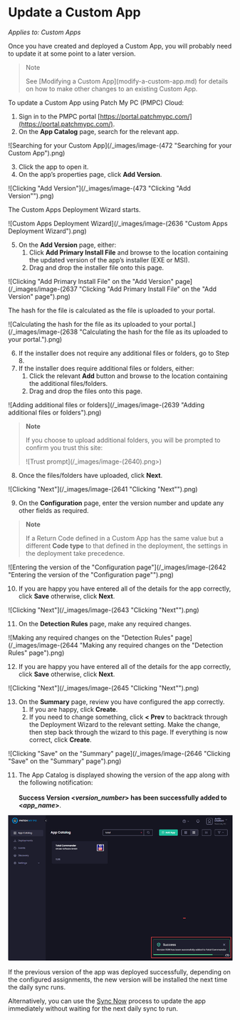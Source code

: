 # Update a Custom App

_Applies to: Custom Apps_

Once you have created and deployed a Custom App, you will probably need to update it at some point to a later version.

> Note
>
> See \[Modifying a Custom App]\(modify-a-custom-app.md) for details on how to make other changes to an existing Custom App.

To update a Custom App using Patch My PC (PMPC) Cloud:

1. Sign in to the PMPC portal [https://portal.patchmypc.com/](https://portal.patchmypc.com/).
2. On the **App Catalog** page, search for the relevant app.

![Searching for your Custom App](/_images/image-(472 "Searching for your Custom App").png)

3. Click the app to open it.
4. On the app’s properties page, click **Add Version**.

![Clicking "Add Version"](/_images/image-(473 "Clicking \"Add Version\"").png)

The Custom Apps Deployment Wizard starts.

![Custom Apps Deployment Wizard](/_images/image-(2636 "Custom Apps Deployment Wizard").png)

5. On the **Add Version** page, either:
   1. Click **Add Primary Install File** and browse to the location containing the updated version of the app’s installer (EXE or MSI).
   2. Drag and drop the installer file onto this page.

![Clicking "Add Primary Install File" on the "Add Version" page](/_images/image-(2637 "Clicking \"Add Primary Install File\" on the \"Add Version\" page").png)

The hash for the file is calculated as the file is uploaded to your portal.

![Calculating the hash for the file as its uploaded to your portal.](/_images/image-(2638 "Calculating the hash for the file as its uploaded to your portal.").png)

6. If the installer does not require any additional files or folders, go to Step 8.
7. If the installer does require additional files or folders, either:
   1. Click the relevant **Add** button and browse to the location containing the additional files/folders.
   2. Drag and drop the files onto this page.

![Adding additional files or folders](/_images/image-(2639 "Adding additional files or folders").png)

> **Note**
>
> If you choose to upload additional folders, you will be prompted to confirm you trust this site:
>
> !\[Trust prompt]\(/\_images/image-(2640).png>)

8. Once the files/folders have uploaded, click **Next**.

![Clicking "Next"](/_images/image-(2641 "Clicking \"Next\"").png)

9. On the **Configuration** page, enter the version number and update any other fields as required.

> **Note**
>
> If a Return Code defined in a Custom App has the same value but a different **Code type** to that defined in the deployment, the settings in the deployment take precedence.

![Entering the version of the "Configuration page"](/_images/image-(2642 "Entering the version of the \"Configuration page\"").png)

10. If you are happy you have entered all of the details for the app correctly, click **Save** otherwise, click **Next**.

![Clicking "Next"](/_images/image-(2643 "Clicking \"Next\"").png)

11. On the **Detection Rules** page, make any required changes.

![Making any required changes on the "Detection Rules" page](/_images/image-(2644 "Making any required changes on the \"Detection Rules\" page").png)

12. If you are happy you have entered all of the details for the app correctly, click **Save** otherwise, click **Next**.

![Clicking "Next"](/_images/image-(2645 "Clicking \"Next\"").png)

13. On the **Summary** page, review you have configured the app correctly.
    1. If you are happy, click **Create**.
    2. If you need to change something, click **< Prev** to backtrack through the Deployment Wizard to the relevant setting. Make the change, then step back through the wizard to this page. If everything is now correct, click **Create**.

![Clicking "Save" on the "Summary" page](/_images/image-(2646 "Clicking \"Save\" on the \"Summary\" page").png)

11. The App Catalog is displayed showing the version of the app along with the following notification:\
    \
    **Success Version <**_**version\_number**_**> has been successfully added to <**_**app\_name**_**>**.

![](/_images/image-(483).png)

If the previous version of the app was deployed successfully, depending on the configured assignments, the new version will be installed the next time the daily sync runs.

Alternatively, you can use the [Sync Now](../cloud-deployments/manage-updates-in-cloud/sync-now-cloud-feature.md) process to update the app immediately without waiting for the next daily sync to run.